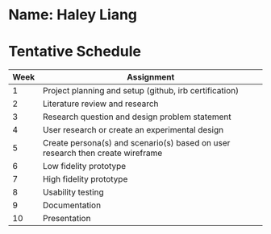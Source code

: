 # Name: Haley Liang

# Tentative Schedule 

Week | Assignment | 
----|------------|
1 | Project planning and setup (github, irb certification) 
2 | Literature review and research 
3 | Research question and design problem statement
4 | User research or create an experimental design
5 | Create persona(s) and scenario(s) based on user research then create wireframe 
6 | Low fidelity prototype
7 | High fidelity prototype 
8 | Usability testing
9 | Documentation 
10 | Presentation 
